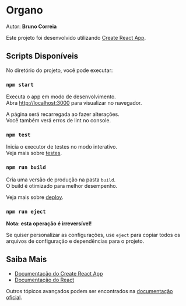 # Organo

Autor: **Bruno Correia**

Este projeto foi desenvolvido utilizando [Create React App](https://github.com/facebook/create-react-app).

## Scripts Disponíveis

No diretório do projeto, você pode executar:

### `npm start`

Executa o app em modo de desenvolvimento.\
Abra [http://localhost:3000](http://localhost:3000) para visualizar no navegador.

A página será recarregada ao fazer alterações.\
Você também verá erros de lint no console.

### `npm test`

Inicia o executor de testes no modo interativo.\
Veja mais sobre [testes](https://facebook.github.io/create-react-app/docs/running-tests).

### `npm run build`

Cria uma versão de produção na pasta `build`.\
O build é otimizado para melhor desempenho.

Veja mais sobre [deploy](https://facebook.github.io/create-react-app/docs/deployment).

### `npm run eject`

**Nota: esta operação é irreversível!**

Se quiser personalizar as configurações, use `eject` para copiar todos os arquivos de configuração e dependências para o projeto.

## Saiba Mais

- [Documentação do Create React App](https://facebook.github.io/create-react-app/docs/getting-started)
- [Documentação do React](https://reactjs.org/)

Outros tópicos avançados podem ser encontrados na [documentação oficial](https://facebook.github.io/create-react-app/docs/).

